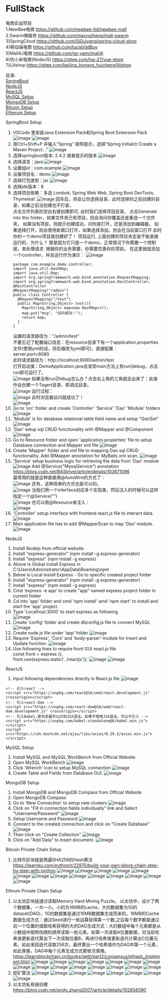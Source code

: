 # FullStack
电商实战项目   
1.NewBee电商 https://github.com/newbee-ltd/newbee-mall  
2.Swarm微服务 https://github.com/macrozheng/mall-swarm  
3)SpringCloud https://github.com/SiGuiyang/spring-cloud-shop  
4)移动端电商 https://github.com/lucisl/ddBuy  
5)Mall4J电商 https://github.com/gz-yami/mall4j  
6)仿小米电商(NodeJS) https://gitee.com/hai-27/vue-store  
7)Lilishop https://gitee.com/beijing_hongye_huicheng/lilishop  

目录:  
[SpringBoot](#springboot)  
[NodeJS](#nodejs)  
[ReactJS](#reactjs)  
[MySQL Setup](#mysql)  
[MongoDB Setup](#mongo)  
[Bitcoin Setup](#bitcoin)  
[Etherum Setup](#etherum)  

<a name = "springboot">SpringBoot Setup</a>  
1) VSCode 里安装Java Extension Pack和Spring Boot Extension Pack
   ![image](https://github.com/zodiacie/FullStack/assets/57634982/12e9793f-f80b-45ca-ac89-f2ed3f1beab6)
   ![image](https://github.com/zodiacie/FullStack/assets/57634982/fd59fba5-49c3-402d-be36-268853a4ca2b)
2) 按Ctrl+Shift+P 并输入”Spring” 按照提示，选择“Spring Initializr:Create a Maven Project...”
   ![image](https://github.com/zodiacie/FullStack/assets/57634982/825536b3-85ff-4c6b-a520-e4f42c53bcf6)
3) 选择springboot版本: 2.4.2 或者提示的版本
   ![image](https://github.com/zodiacie/FullStack/assets/57634982/90d7e286-e3e8-45a7-891a-06a28b3dd226)
4) 选择语言：java
   ![image](https://github.com/zodiacie/FullStack/assets/57634982/fc077ffe-4785-46db-88fc-b4f403f2bdfd)
5) 设置组id：com.example
   ![image](https://github.com/zodiacie/FullStack/assets/57634982/04b71cd0-1d64-4a3c-aef5-effbb4e75f82)
6) 设置项目名：demo
   ![image](https://github.com/zodiacie/FullStack/assets/57634982/55f379af-a467-47b2-bc09-d6cca7db29a1)
7) 选择打包类型：jar
   ![image](https://github.com/zodiacie/FullStack/assets/57634982/78082f26-7252-4640-a339-9cf60bb670bc)
8) 选择jdk版本：8  
9) 选择项目依赖：多选 Lombok, Spring Web Web, Spring Boot DevTools, Thymeleaf.
   ![image](https://github.com/zodiacie/FullStack/assets/57634982/6ee72950-45e0-4954-86a6-ea3631bcf1a3)
   回车后，将会让你选择目录，此时选择你之前创建的目录，如果之前没创建也不打紧，  
   点击文件列表的空白右键创建即可, 此时我们选择项目目录。 
   点击Generate into this folder，如果文件夹已有项目，则会询问你覆盖还是重选一个文件夹，
   如果没有项目，则提示创建成功，问你是打开，还是添加到编辑器。
   如果选择打开，则会使用新窗口打开，如果选择添加，则会在当前窗口打开
   此时你的一个demo项目就创建好了！
   项目运行, 上面创建的项目肯定是不能直接运行的，为什么？
   那是因为它只是一个demo，正常情况下你需要一个控制层，来处理请求.
   根据你的业务需要，你需要完善你的项目。
   在这里我就添加一个controller，并且运行作为演示：
   ![image](https://github.com/zodiacie/FullStack/assets/57634982/70dab6bf-47ef-4523-8f26-810c802cc45c)
   ```
   package com.example.demo.controller;  
   import java.util.HashMap;  
   import java.util.Map;  
   import org.springframework.web.bind.annotation.RequestMapping;  
   import org.springframework.web.bind.annotation.RestController;  
   @RestController  
   @RequestMapping("/admin")  
   public class Controller {    
     @RequestMapping("/test")  
     public Map<String,Object> test(){  
       Map<String,Object> map=new HashMap<>();
       map.put("msg", "访问成功！");
       return map;
     }
   }
   ```
   设置的请求路径为："/admin/test"  
   不要忘记了配置端口信息：在resource目录下有一个application.properties文件(使用yml的话，将后缀改为yml即可)，直接配置：  
   server.port=8080  
   此时请求路径为：http://localhost:8080/admin/test  
   打开启动类：DemoApplication.java会发现main方法上有run|debug，点击run即可运行了。  
   ![image](https://github.com/zodiacie/FullStack/assets/57634982/3189e37a-fea1-4465-8eee-1624f6ebe9d3)
   如果没有run|Debug怎么办？点击右上角的三角就会出来了：此操作会创建一个Tagert目录，即调试目录。  
   ![image](https://github.com/zodiacie/FullStack/assets/57634982/35f6cf5c-c4a8-43ad-ae97-8fac92a192b1)
   运行过程：  
   ![image](https://github.com/zodiacie/FullStack/assets/57634982/f77d5133-d739-435c-9c63-6b92a1dd9333)
   此时浏览器访问就成功了！  
   ![image](https://github.com/zodiacie/FullStack/assets/57634982/2ca20828-f36e-4832-899e-8cf58a2a866a)
11) Go to 'src' folder and create 'Controller' 'Service' 'Dao' 'Module' folders
    ![image](https://github.com/zodiacie/FullStack/assets/57634982/39863326-b49e-4dea-8e20-baf96d95ef22)
12) 'Module' is for database relational table field name and setup "Get/Set"
    ![image](https://github.com/zodiacie/FullStack/assets/57634982/cb04215f-c58f-4723-987a-8b36fbff3710)
13) 'Dao' setup sql CRUD functionality with @Mapper and @Component  
    ![image](https://github.com/zodiacie/FullStack/assets/57634982/94312ef2-6ea3-498b-9589-6e604fe2fc4e)
14) Go to Resource folder and open 'application.properties' file to setup Database connection and Mapper xml file
    ![image](https://github.com/zodiacie/FullStack/assets/57634982/d37641a1-3bf7-4c7b-ba48-7de2146618ab)
15) Create 'Mapper' folder and xml file to mapping Dao sql CRUD functionality.
    Add @Mapper annotation for MyBatis xml scan.
    ![image](https://github.com/zodiacie/FullStack/assets/57634982/55108d76-cc8a-4b86-9eae-5854dbe8c460)
16)  'Service' setup business logic for retrieving the data from 'Dao' module  
    ![image](https://github.com/zodiacie/FullStack/assets/57634982/097ad34e-56dd-4ab8-a89c-0982f6ff1a90)
    Add @Service("MysqlService") annotation https://blog.csdn.net/BAStriver/article/details/103671096   
    最常用的就是这种直接用@AutoWire的方式了：  
    ![image](https://github.com/zodiacie/FullStack/assets/57634982/c92d81d9-2b68-4cd6-9924-5b7e4dc3533f)
    还有，这种简单的方式也是可以的。  
    ![image](https://github.com/zodiacie/FullStack/assets/57634982/86fe232a-75f3-4c27-9cbd-eac76b03f06a)
    当我们用一个interface对应多个实现类，然后注入的时候可以这样指定一个@Service("")  
    ![image](https://github.com/zodiacie/FullStack/assets/57634982/8dd5768f-e231-42a2-9ac7-77be450158c2)
    也可以用@Resource来注入：  
    ![image](https://github.com/zodiacie/FullStack/assets/57634982/e0887702-4381-4b69-a234-c12e8a75b961)
17) 'Controller' setup interface with frontend react.js file to interact data.  
    ![image](https://github.com/zodiacie/FullStack/assets/57634982/8e951a84-6b33-4a8e-9179-561832fd214c)
18) Main application file has to add @MapperScan to map 'Dao' module.  
    ![image](https://github.com/zodiacie/FullStack/assets/57634982/3e273114-6089-4903-abeb-5f43c83ead7f)

<a name = "nodejs">NodeJS</a>
1) Install Nodejs from official website.  
2) Install "express-generator" (npm install -g express-generator)  
3) Install "express" (npm install -g express)  
4) Above is Global install Express in C:\Users\Administrator\AppData\Roaming\npm  
5) Below is Local install Express - Go to specific created project folder  
6) Install "express-generator" (npm install -g express-generator)  
7) Install "express" (npm install -g express)  
8) Cmd 'express -e app' to create "app" named express project folder in current folder  
9) Cd into 'app' folder and cmd 'npm install' amd 'npm start' to install and start the 'app' project.  
10) Type 'Localhost:3000' to start express as following  
    ![image](https://github.com/zodiacie/FullStack/assets/57634982/f097ab29-a415-44e1-b1f5-a6ac5d294382)
11) Create 'config' folder and create dbconfig.js file to connect MySQL
    ![image](https://github.com/zodiacie/FullStack/assets/57634982/1cf0385d-7e17-49c4-a48d-b894f6bf444a)
12) Create node.js file under 'app' folder
    ![image](https://github.com/zodiacie/FullStack/assets/57634982/bad79d03-d5bf-41aa-8d31-98e0551f244f)
13) Require 'Express', 'Cors' and 'body-parser' module for Insert and Update function.
    ![image](https://github.com/zodiacie/FullStack/assets/57634982/d85ce427-35a2-4d10-aab5-45dc8c55d649)
14) Use following lines to require front GUI react.js file  
    const front = express ();  
    front.use(express.static('../reactjs'));
    ![image](https://github.com/zodiacie/FullStack/assets/57634982/13089a7c-8dc6-4c72-b355-e946cca642c7)
    ![image](https://github.com/zodiacie/FullStack/assets/57634982/df47ff74-4d4e-4e7d-b111-b77a64b9c1f1)


<a name = "reactjs">ReactJS</a>
1) Input following dependencies directly in React.js file
   ![image](https://github.com/zodiacie/FullStack/assets/57634982/835fc969-d88c-40fe-ba44-abfee74d7cd4)
```
<!-- 引入react -->
<script src="https://unpkg.com/react@16/umd/react.development.js" crossorigin></script>
<!-- 引入react-dom -->
<script src="https://unpkg.com/react-dom@16/umd/react-dom.development.js" crossorigin></script>
<!-- 引入Babel,使浏览器可以识别JSX语法，如果不使用JSX语法，可以不引入 -->
<script src="https://unpkg.com/babel-standalone@6/babel.min.js"></script>
<script src="https://cdn.bootcdn.net/ajax/libs/axios/0.19.2/axios.min.js"></script>
```

<a name = "mysql">MySQL Setup</a>
1) Install MySQL and MySQL WorkBench from Official Website
2) Open MySQL WorkBench
   ![image](https://github.com/zodiacie/FullStack/assets/57634982/397ba58c-7b99-4a6f-975e-9c2aad060407)
4) Click 'Wrench' icon to setup MySQL connection
   ![image](https://github.com/zodiacie/FullStack/assets/57634982/92c59042-beb1-46a4-aaea-859d3c1c5301)
5) Create Table and Fields from Database GUI.
   ![image](https://github.com/zodiacie/FullStack/assets/57634982/ceb1d30a-cb91-4286-9b15-5d67a3d8a817)

<a name = "mongo">MongoDB Setup</a>
1) Install MongoDB and MongoDB Compass from Official Website
2) Open MongoDB Compass
3) Go to 'New Connection' to setup new clusters
   ![image](https://github.com/zodiacie/FullStack/assets/57634982/81bb454f-481f-41f1-9394-fab8f0655081)
4) Click on "Fill in connection fields individually" link and Select "Username/Password"
   ![image](https://github.com/zodiacie/FullStack/assets/57634982/4d63cb5e-56bf-4279-aac6-27b6a7189708)
5) Setup Username and Password
   ![image](https://github.com/zodiacie/FullStack/assets/57634982/f0d60110-108c-4626-8dcb-316cdced22ba)
6) Connect to the created connection and click on "Create Database"
   ![image](https://github.com/zodiacie/FullStack/assets/57634982/d5fb5bba-47a3-45ed-bd38-d52b3d9c79ed)
7) Then click on "Create Collection"
   ![image](https://github.com/zodiacie/FullStack/assets/57634982/b5f5eb4b-d50c-4cb9-8055-89d927955f46)
8) Click on "Add Data" to insert document.
   ![image](https://github.com/zodiacie/FullStack/assets/57634982/6ca7698b-9dd7-4ec8-b140-334d111e732c)

<a name = "bitcoin">Bitcoin Private Chain Setup</a>
1) 比特币区块链是两遍SHA256的Hash算法
   https://learnku.com/python/t/22970/build-your-own-block-chain-step-by-step-with-python
   ![image](https://github.com/zodiacie/FullStack/assets/57634982/b15cd35d-6f0d-4a70-a36a-c20524e79918)
   ![image](https://github.com/zodiacie/FullStack/assets/57634982/5d86f544-976f-443a-b8a3-594e9c7506f7)
   ![image](https://github.com/zodiacie/FullStack/assets/57634982/fb978539-01b2-4b3a-8c66-841fc0cf9f57)
   ![image](https://github.com/zodiacie/FullStack/assets/57634982/f51ef9fe-e8b3-48d9-9148-1fa69274fbd6)
   ![image](https://github.com/zodiacie/FullStack/assets/57634982/1fb55f62-f653-4c04-9791-43eba51d95bc)
   ![image](https://github.com/zodiacie/FullStack/assets/57634982/f6f22110-2814-4313-97c4-6eb36be3ceba)
   ![image](https://github.com/zodiacie/FullStack/assets/57634982/8f261512-53ed-49e0-8190-258f6bc00d8c)
   ![image](https://github.com/zodiacie/FullStack/assets/57634982/a576828a-539e-4c83-a040-2f5127c347b3)
   ![image](https://github.com/zodiacie/FullStack/assets/57634982/09a44eb2-6329-444b-bfb6-4a692ab669e5)
   ![image](https://github.com/zodiacie/FullStack/assets/57634982/e822fd29-4adc-40cf-8da9-5c173237f184)
   ![image](https://github.com/zodiacie/FullStack/assets/57634982/a5b18155-c7c3-4b65-a284-2a515a0a46cd)
   ![image](https://github.com/zodiacie/FullStack/assets/57634982/97f68235-bb88-471c-b01a-de5493101027)
   ![image](https://github.com/zodiacie/FullStack/assets/57634982/d7e5268c-8181-4138-8899-0597cc54d46c)
   ![image](https://github.com/zodiacie/FullStack/assets/57634982/cc0df12d-3b96-4c19-9cf2-fafdca54bfc4)

<a name = "etherum">Ethrum Private Chain Setup</a>
1) 以太坊区块链通过读取Memory Hard Mining Puzzle。 以太坊中，设计了两个数据集，一大一小。小的为16MB的cache，大的数据集为1G的dataset(DAG)，1G的数据集是通过16MB数据集生成而来的。16MB的Cache数据生成方式：通过Seed进行一些运算获得第一个数,之后每个数字都是通过前一个位置的值取哈希获得的大的DAG生成方式：大的数组中每个元素都是从小数组中按照伪随机顺序读取一些元素。如第一次读取A位置数据，对当前哈希值更新迭代算出下一次读取位置B，再进行哈希值更新迭代计算出C位置元素。如此来回迭代读取256次，最终算出一个哈希值作为DAG中第一个元素，如此类推，DAG中每个元素生成方式都依次类推。
   https://learnblockchain.cn/books/geth/part2/consensus/ethash_implement.html
   ![image](https://github.com/zodiacie/FullStack/assets/57634982/8a59fdab-6998-4614-ae86-2a120dbd0949)
   ![image](https://github.com/zodiacie/FullStack/assets/57634982/3f7caf14-ddc1-4b9d-9043-e67860336fae)
   ![image](https://github.com/zodiacie/FullStack/assets/57634982/200c8535-68f6-4898-818f-7f691096ef05)
   ![image](https://github.com/zodiacie/FullStack/assets/57634982/4f4e5091-b352-4d90-a75f-26bea3c5985d)
   ![image](https://github.com/zodiacie/FullStack/assets/57634982/b691bdba-0d56-44d3-b5c7-045815da28be)
   ![image](https://github.com/zodiacie/FullStack/assets/57634982/d64bfbdd-0959-46cc-ba44-c4e0bc4f830b)
   ![image](https://github.com/zodiacie/FullStack/assets/57634982/ec8f0fb6-29db-4d16-9fec-48aa3acce420)
   ![image](https://github.com/zodiacie/FullStack/assets/57634982/042fa707-dcb0-404c-8402-628dcebef62c)
   ![image](https://github.com/zodiacie/FullStack/assets/57634982/d2bd02b0-7dd8-4fe7-858e-92d4fe9545cf)
   ![image](https://github.com/zodiacie/FullStack/assets/57634982/54e78b8b-3a0f-433a-88e6-1a8bb73417f1)
   ![image](https://github.com/zodiacie/FullStack/assets/57634982/3f08ce0b-fe24-4115-ad5d-c5a6d06bc7d4)
   ![image](https://github.com/zodiacie/FullStack/assets/57634982/2b62beb8-c823-422e-8170-98162bd9a6e0)
   ![image](https://github.com/zodiacie/FullStack/assets/57634982/f91c66e3-8da7-4d6f-a1e2-097a0981e8e3)
   ![image](https://github.com/zodiacie/FullStack/assets/57634982/7a7e5656-b379-4290-a4ca-06a46bd196d2)
   ![image](https://github.com/zodiacie/FullStack/assets/57634982/f2617a1a-be13-4fda-993c-ccb769b0bf03)
2) 挖矿算法
   ![image](https://github.com/zodiacie/FullStack/assets/57634982/9b8f8b62-5160-4aa2-8821-50875e62254f)
   ![image](https://github.com/zodiacie/FullStack/assets/57634982/274ed11e-bf6e-4d49-a9b1-de3ad155c514)
   ![image](https://github.com/zodiacie/FullStack/assets/57634982/0d6397c2-0c0f-4091-bf0b-76013a4206ab)
   ![image](https://github.com/zodiacie/FullStack/assets/57634982/e8bb2c62-ca5a-42f3-8164-b2536d04538c)
   ![image](https://github.com/zodiacie/FullStack/assets/57634982/8e86885e-9648-43ee-830c-1e535c631c26)
   ![image](https://github.com/zodiacie/FullStack/assets/57634982/54d7f704-1547-4ec9-8d52-b4b791af6257)
   ![image](https://github.com/zodiacie/FullStack/assets/57634982/4febd913-adab-43ab-bb15-375bbbaf0313)
   ![image](https://github.com/zodiacie/FullStack/assets/57634982/63fe72b3-71e6-43ef-9d2d-cd7d853a35ea)
3) 以太坊私有链创建
   https://blog.csdn.net/andy_zhang2007/article/details/102858390






















































  
















